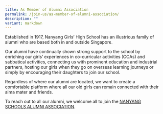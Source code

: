 ```yaml
---
title: As Member of Alumni Association
permalink: /join-us/as-member-of-alumni-association/
description: ""
variant: markdown
---
```

Established in 1917, Nanyang Girls’ High School has an illustrious family of alumni who are based both in and outside Singapore.

Our alumni have continually shown strong support to the school by enriching our girls’ experiences in co-curricular activities (CCAs) and sabbatical activities, connecting us with prominent education and industrial partners, hosting our girls when they go on overseas learning journeys or simply by encouraging their daughters to join our school.

Regardless of where our alumni are located, we want to create a comfortable platform where all our old girls can remain connected with their alma mater and friends.

To reach out to all our alumni, we welcome all to join the&nbsp;<a target="_blank" href="http://nanyang.org.sg/">NANYANG SCHOOLS ALUMNI ASSOCIATION</a>.